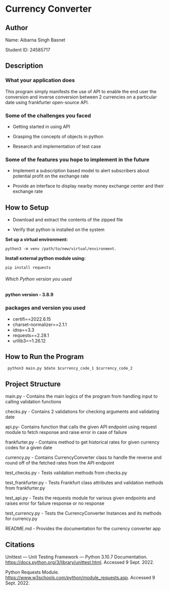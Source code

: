 # Currency Converter

## Author
Name: Aibarna Singh Basnet

Student ID: 24585717 

## Description
### What your application does
This program simply manifests the use of API to enable the end user the conversion and inverse conversion between 2 currencies on a particular date using frankfurter open-source API.

### Some of the challenges you faced
- Getting started in using API

- Grasping the concepts of objects in python

- Research and implementation of test case

### Some of the features you hope to implement in the future

- Implement a subscription based model to alert subscribers about potential profit on the exchange rate

- Provide an interface to display nearby money exchange center and their exchange rate

## How to Setup
- Download and extract the contents of the zipped file

- Verify that python is installed on the system

<Provide a step-by-step description of how to get the development environment set and running.>

**Set up a virtual environment:**

` python3 -m venv /path/to/new/virtual/environment. `

**Install external python module using:**

 ` pip install requests `

###### Which Python version you used
**python version - 3.8.9**


### packages and version you used

- certifi==2022.6.15
- charset-normalizer==2.1.1
- idna==3.3
- requests==2.28.1
- urllib3==1.26.12

## How to Run the Program
     python3 main.py $date $currency_code_1 $currency_code_2 

## Project Structure
main.py - Contains the main logics of the program from handling input to calling validation functions

checks.py - Contains 2 validations for checking arguments and validating date

api.py- Contains function that calls the given API endpoint using request module to fetch response and raise error in case of failure

frankfurter.py - Contains method to get historical rates for given currency codes for a given date

currency.py - Contains CurrencyConverter class to handle the reverse and round off of the fetched rates from the API endpoint

test_checks.py - Tests validation methods from checks.py

test_frankfurter.py - Tests Frankfurt class attributes and validation methods from frankfurter.py

test_api.py - Tests the requests module for various given endpoints and raises error for failure response or no response

test_currency.py - Tests the CurrencyConverter Instances and its methods for currency.py

README.md - Provides the documentation for the currency converter app

## Citations
Unittest — Unit Testing Framework — Python 3.10.7 Documentation. https://docs.python.org/3/library/unittest.html. Accessed 9 Sept. 2022.

Python Requests Module. https://www.w3schools.com/python/module_requests.asp. Accessed 9 Sept. 2022.